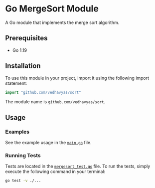 # Go MergeSort Module

A Go module that implements the merge sort algorithm.

## Prerequisites

- Go 1.19

## Installation

To use this module in your project, import it using the following import statement:

```go
import "github.com/vedhavyas/sort"
```

The module name is `github.com/vedhavyas/sort`.

## Usage

### Examples

See the example usage in the [`main.go`](main.go) file.

### Running Tests

Tests are located in the [`mergesort_test.go`](mergesort_test.go) file.
To run the tests, simply execute the following command in your terminal:

```bash
go test -v ./...
```